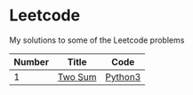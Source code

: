 # Leetcode
My solutions to some of the Leetcode problems

| Number | Title              | Code |
| ------ | ------------------ | ---- |
| 1      | [Two Sum](https://leetcode.com/problems/two-sum) | [Python3](https://github.com/TomBombadilV/leetcode-problems/blob/master/two_sum.py) 
